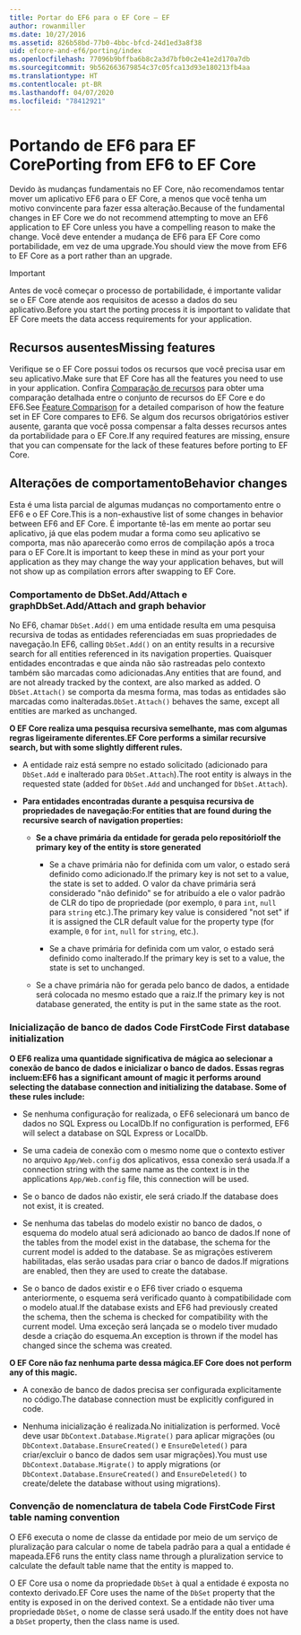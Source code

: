 ```yaml
---
title: Portar do EF6 para o EF Core – EF
author: rowanmiller
ms.date: 10/27/2016
ms.assetid: 826b58bd-77b0-4bbc-bfcd-24d1ed3a8f38
uid: efcore-and-ef6/porting/index
ms.openlocfilehash: 77096b9bffba6b8c2a3d7bfb0c2e41e2d170a7db
ms.sourcegitcommit: 9b562663679854c37c05fca13d93e180213fb4aa
ms.translationtype: HT
ms.contentlocale: pt-BR
ms.lasthandoff: 04/07/2020
ms.locfileid: "78412921"
---
```

# <a name="porting-from-ef6-to-ef-core"></a><span data-ttu-id="d029c-102">Portando de EF6 para EF Core</span><span class="sxs-lookup"><span data-stu-id="d029c-102">Porting from EF6 to EF Core</span></span>

<span data-ttu-id="d029c-103">Devido às mudanças fundamentais no EF Core, não recomendamos tentar mover um aplicativo EF6 para o EF Core, a menos que você tenha um motivo convincente para fazer essa alteração.</span><span class="sxs-lookup"><span data-stu-id="d029c-103">Because of the fundamental changes in EF Core we do not recommend attempting to move an EF6 application to EF Core unless you have a compelling reason to make the change.</span></span>
<span data-ttu-id="d029c-104">Você deve entender a mudança de EF6 para EF Core como portabilidade, em vez de uma upgrade.</span><span class="sxs-lookup"><span data-stu-id="d029c-104">You should view the move from EF6 to EF Core as a port rather than an upgrade.</span></span>

> [!IMPORTANT]
> <span data-ttu-id="d029c-105">Antes de você começar o processo de portabilidade, é importante validar se o EF Core atende aos requisitos de acesso a dados do seu aplicativo.</span><span class="sxs-lookup"><span data-stu-id="d029c-105">Before you start the porting process it is important to validate that EF Core meets the data access requirements for your application.</span></span>

## <a name="missing-features"></a><span data-ttu-id="d029c-106">Recursos ausentes</span><span class="sxs-lookup"><span data-stu-id="d029c-106">Missing features</span></span>

<span data-ttu-id="d029c-107">Verifique se o EF Core possui todos os recursos que você precisa usar em seu aplicativo.</span><span class="sxs-lookup"><span data-stu-id="d029c-107">Make sure that EF Core has all the features you need to use in your application.</span></span> <span data-ttu-id="d029c-108">Confira [Comparação de recursos](xref:efcore-and-ef6/index) para obter uma comparação detalhada entre o conjunto de recursos do EF Core e do EF6.</span><span class="sxs-lookup"><span data-stu-id="d029c-108">See [Feature Comparison](xref:efcore-and-ef6/index) for a detailed comparison of how the feature set in EF Core compares to EF6.</span></span> <span data-ttu-id="d029c-109">Se algum dos recursos obrigatórios estiver ausente, garanta que você possa compensar a falta desses recursos antes da portabilidade para o EF Core.</span><span class="sxs-lookup"><span data-stu-id="d029c-109">If any required features are missing, ensure that you can compensate for the lack of these features before porting to EF Core.</span></span>

## <a name="behavior-changes"></a><span data-ttu-id="d029c-110">Alterações de comportamento</span><span class="sxs-lookup"><span data-stu-id="d029c-110">Behavior changes</span></span>

<span data-ttu-id="d029c-111">Esta é uma lista parcial de algumas mudanças no comportamento entre o EF6 e o EF Core.</span><span class="sxs-lookup"><span data-stu-id="d029c-111">This is a non-exhaustive list of some changes in behavior between EF6 and EF Core.</span></span> <span data-ttu-id="d029c-112">É importante tê-las em mente ao portar seu aplicativo, já que elas podem mudar a forma como seu aplicativo se comporta, mas não aparecerão como erros de compilação após a troca para o EF Core.</span><span class="sxs-lookup"><span data-stu-id="d029c-112">It is important to keep these in mind as your port your application as they may change the way your application behaves, but will not show up as compilation errors after swapping to EF Core.</span></span>

### <a name="dbsetaddattach-and-graph-behavior"></a><span data-ttu-id="d029c-113">Comportamento de DbSet.Add/Attach e graph</span><span class="sxs-lookup"><span data-stu-id="d029c-113">DbSet.Add/Attach and graph behavior</span></span>

<span data-ttu-id="d029c-114">No EF6, chamar `DbSet.Add()` em uma entidade resulta em uma pesquisa recursiva de todas as entidades referenciadas em suas propriedades de navegação.</span><span class="sxs-lookup"><span data-stu-id="d029c-114">In EF6, calling `DbSet.Add()` on an entity results in a recursive search for all entities referenced in its navigation properties.</span></span> <span data-ttu-id="d029c-115">Quaisquer entidades encontradas e que ainda não são rastreadas pelo contexto também são marcadas como adicionadas.</span><span class="sxs-lookup"><span data-stu-id="d029c-115">Any entities that are found, and are not already tracked by the context, are also marked as added.</span></span> <span data-ttu-id="d029c-116">O `DbSet.Attach()` se comporta da mesma forma, mas todas as entidades são marcadas como inalteradas.</span><span class="sxs-lookup"><span data-stu-id="d029c-116">`DbSet.Attach()` behaves the same, except all entities are marked as unchanged.</span></span>

<span data-ttu-id="d029c-117">**O EF Core realiza uma pesquisa recursiva semelhante, mas com algumas regras ligeiramente diferentes.**</span><span class="sxs-lookup"><span data-stu-id="d029c-117">**EF Core performs a similar recursive search, but with some slightly different rules.**</span></span>

*  <span data-ttu-id="d029c-118">A entidade raiz está sempre no estado solicitado (adicionado para `DbSet.Add` e inalterado para `DbSet.Attach`).</span><span class="sxs-lookup"><span data-stu-id="d029c-118">The root entity is always in the requested state (added for `DbSet.Add` and unchanged for `DbSet.Attach`).</span></span>

*  <span data-ttu-id="d029c-119">**Para entidades encontradas durante a pesquisa recursiva de propriedades de navegação:**</span><span class="sxs-lookup"><span data-stu-id="d029c-119">**For entities that are found during the recursive search of navigation properties:**</span></span>

    *  <span data-ttu-id="d029c-120">**Se a chave primária da entidade for gerada pelo repositório**</span><span class="sxs-lookup"><span data-stu-id="d029c-120">**If the primary key of the entity is store generated**</span></span>

        * <span data-ttu-id="d029c-121">Se a chave primária não for definida com um valor, o estado será definido como adicionado.</span><span class="sxs-lookup"><span data-stu-id="d029c-121">If the primary key is not set to a value, the state is set to added.</span></span> <span data-ttu-id="d029c-122">O valor da chave primária será considerado "não definido" se for atribuído a ele o valor padrão de CLR do tipo de propriedade (por exemplo, `0` para `int`, `null` para `string` etc.).</span><span class="sxs-lookup"><span data-stu-id="d029c-122">The primary key value is considered "not set" if it is assigned the CLR default value for the property type (for example, `0` for `int`, `null` for `string`, etc.).</span></span>

        * <span data-ttu-id="d029c-123">Se a chave primária for definida com um valor, o estado será definido como inalterado.</span><span class="sxs-lookup"><span data-stu-id="d029c-123">If the primary key is set to a value, the state is set to unchanged.</span></span>

    *  <span data-ttu-id="d029c-124">Se a chave primária não for gerada pelo banco de dados, a entidade será colocada no mesmo estado que a raiz.</span><span class="sxs-lookup"><span data-stu-id="d029c-124">If the primary key is not database generated, the entity is put in the same state as the root.</span></span>

### <a name="code-first-database-initialization"></a><span data-ttu-id="d029c-125">Inicialização de banco de dados Code First</span><span class="sxs-lookup"><span data-stu-id="d029c-125">Code First database initialization</span></span>

<span data-ttu-id="d029c-126">**O EF6 realiza uma quantidade significativa de mágica ao selecionar a conexão de banco de dados e inicializar o banco de dados. Essas regras incluem:**</span><span class="sxs-lookup"><span data-stu-id="d029c-126">**EF6 has a significant amount of magic it performs around selecting the database connection and initializing the database. Some of these rules include:**</span></span>

* <span data-ttu-id="d029c-127">Se nenhuma configuração for realizada, o EF6 selecionará um banco de dados no SQL Express ou LocalDb.</span><span class="sxs-lookup"><span data-stu-id="d029c-127">If no configuration is performed, EF6 will select a database on SQL Express or LocalDb.</span></span>

* <span data-ttu-id="d029c-128">Se uma cadeia de conexão com o mesmo nome que o contexto estiver no arquivo `App/Web.config` dos aplicativos, essa conexão será usada.</span><span class="sxs-lookup"><span data-stu-id="d029c-128">If a connection string with the same name as the context is in the applications `App/Web.config` file, this connection will be used.</span></span>

* <span data-ttu-id="d029c-129">Se o banco de dados não existir, ele será criado.</span><span class="sxs-lookup"><span data-stu-id="d029c-129">If the database does not exist, it is created.</span></span>

* <span data-ttu-id="d029c-130">Se nenhuma das tabelas do modelo existir no banco de dados, o esquema do modelo atual será adicionado ao banco de dados.</span><span class="sxs-lookup"><span data-stu-id="d029c-130">If none of the tables from the model exist in the database, the schema for the current model is added to the database.</span></span> <span data-ttu-id="d029c-131">Se as migrações estiverem habilitadas, elas serão usadas para criar o banco de dados.</span><span class="sxs-lookup"><span data-stu-id="d029c-131">If migrations are enabled, then they are used to create the database.</span></span>

* <span data-ttu-id="d029c-132">Se o banco de dados existir e o EF6 tiver criado o esquema anteriormente, o esquema será verificado quanto à compatibilidade com o modelo atual.</span><span class="sxs-lookup"><span data-stu-id="d029c-132">If the database exists and EF6 had previously created the schema, then the schema is checked for compatibility with the current model.</span></span> <span data-ttu-id="d029c-133">Uma exceção será lançada se o modelo tiver mudado desde a criação do esquema.</span><span class="sxs-lookup"><span data-stu-id="d029c-133">An exception is thrown if the model has changed since the schema was created.</span></span>

<span data-ttu-id="d029c-134">**O EF Core não faz nenhuma parte dessa mágica.**</span><span class="sxs-lookup"><span data-stu-id="d029c-134">**EF Core does not perform any of this magic.**</span></span>

* <span data-ttu-id="d029c-135">A conexão de banco de dados precisa ser configurada explicitamente no código.</span><span class="sxs-lookup"><span data-stu-id="d029c-135">The database connection must be explicitly configured in code.</span></span>

* <span data-ttu-id="d029c-136">Nenhuma inicialização é realizada.</span><span class="sxs-lookup"><span data-stu-id="d029c-136">No initialization is performed.</span></span> <span data-ttu-id="d029c-137">Você deve usar `DbContext.Database.Migrate()` para aplicar migrações (ou `DbContext.Database.EnsureCreated()` e `EnsureDeleted()` para criar/excluir o banco de dados sem usar migrações).</span><span class="sxs-lookup"><span data-stu-id="d029c-137">You must use `DbContext.Database.Migrate()` to apply migrations (or `DbContext.Database.EnsureCreated()` and `EnsureDeleted()` to create/delete the database without using migrations).</span></span>

### <a name="code-first-table-naming-convention"></a><span data-ttu-id="d029c-138">Convenção de nomenclatura de tabela Code First</span><span class="sxs-lookup"><span data-stu-id="d029c-138">Code First table naming convention</span></span>

<span data-ttu-id="d029c-139">O EF6 executa o nome de classe da entidade por meio de um serviço de pluralização para calcular o nome de tabela padrão para a qual a entidade é mapeada.</span><span class="sxs-lookup"><span data-stu-id="d029c-139">EF6 runs the entity class name through a pluralization service to calculate the default table name that the entity is mapped to.</span></span>

<span data-ttu-id="d029c-140">O EF Core usa o nome da propriedade `DbSet` à qual a entidade é exposta no contexto derivado.</span><span class="sxs-lookup"><span data-stu-id="d029c-140">EF Core uses the name of the `DbSet` property that the entity is exposed in on the derived context.</span></span> <span data-ttu-id="d029c-141">Se a entidade não tiver uma propriedade `DbSet`, o nome de classe será usado.</span><span class="sxs-lookup"><span data-stu-id="d029c-141">If the entity does not have a `DbSet` property, then the class name is used.</span></span>
